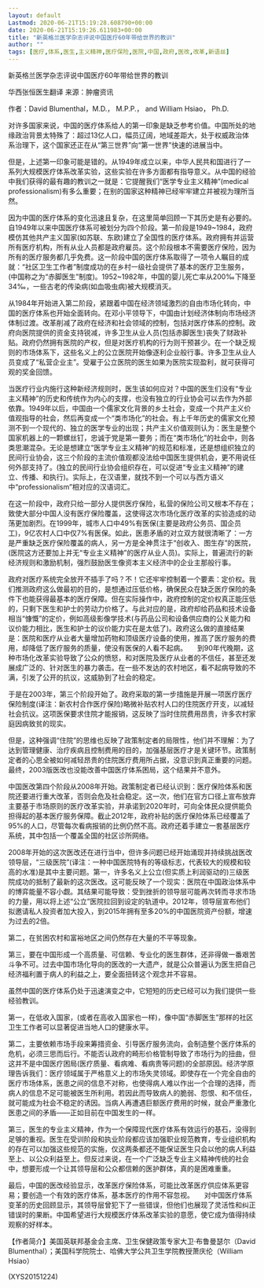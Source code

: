 ```yaml
---
layout: default
Lastmod: 2020-06-21T15:19:28.608790+00:00
date: 2020-06-21T15:19:26.611983+00:00
title: "新英格兰医学杂志评说中国医疗60年带给世界的教训"
author: ""
tags: [医疗,体系,医生,主义精神,医疗保险,医院,中国,政府,医改,改革,新语丝]
---
```


新英格兰医学杂志评说中国医疗60年带给世界的教训

华西张恒医生翻译  来源：肿瘤资讯

作者：David Blumenthal，M.D.， M.P.P.， and William Hsiao， Ph.D.

对许多国家来说，中国的医疗体系给人的第一印象是缺乏参考价值。中国所处的地缘政治背景太特殊了：超过13亿人口，幅员辽阔，地域差距大，处于权威政治体系治理下，这个国家还正在从“第三世界”向“第一世界”快速的进展当中。

但是，上述第一印象可能是错的。从1949年成立以来，中华人民共和国进行了一系列大规模医疗体系改革实验，这些实验在许多方面都有指导意义。从中国的经验中我们获得的最有趣的教训之一就是：它提醒我们“医学专业主义精神”(medical professionalism)有多么重要；在别的国家这种精神已经牢牢建立并被视为理所当然。

因为中国的医疗体系的变化迅速且复杂，在这里简单回顾一下其历史是有必要的。自1949年以来中国医疗体系可被划分为四个阶段。第一阶段是1949~1984，政府模仿其他共产主义国家(如苏联、东欧)建立了全国性的医疗体系。政府拥有并运营所有医疗机构，所有从业人员都是政府雇员。这个阶段根本不需要医疗保险，因为所有的医疗服务都几乎免费。这一阶段中国的医疗体系取得了一项令人瞩目的成就：“社区卫生工作者”制度成功的在乡村一级社会提供了基本的医疗卫生服务，(中国称之为“赤脚医生”制度)。1952~1982年，中国的婴儿死亡率从200‰下降至34‰，一些古老的传染病(如血吸虫病)被大规模消灭。

从1984年开始进入第二阶段，紧跟着中国在经济领域激烈的自由市场化转向，中国的医疗体系也开始全面转向。在邓小平领导下，中国由计划经济体制向市场经济体制过渡。改革削减了政府在经济和社会领域的控制，包括对医疗体系的控制。政府向医院提供的资金支持锐减，许多卫生从业人员(包括赤脚医生)丧失了财政补贴。政府仍然拥有医院的产权，但是对医疗机构的行为则干预甚少。在一个缺乏规则的市场体系下，这些名义上的公立医院开始像逐利企业般行事。许多卫生从业人员变成了“私营企业主”。受雇于公立医院的医生如果为医院实现盈利，就可获得可观的奖金回馈。

当医疗行业内施行这种新经济规则时，医生该如何应对？中国的医生们没有“专业主义精神”的历史和传统作为内心的支撑，也没有独立的行业协会可以去作为外部依靠。1949年以后，中国由一个儒家文化背景的乡土社会，变成一个共产主义价值观指导的社会，然后再变成一个“类市场化”的社会。有上千年历史的儒家文化预测不到一个现代的、独立的医学专业的出现；共产主义价值观则认为：医生是整个国家机器上的一颗螺丝钉，忠诚于党是第一要务；而在“类市场化”的社会中，则各类思潮混杂。无论是想建立“医学专业主义精神”的规范和标准，还是想组织独立的民间行业协会，这三个阶段的主流价值观都没法给中国医生提供机会，更不用说任何外部支持了。(独立的民间行业协会组织存在，可以促进“专业主义精神”的建立、传播、和执行)。实际上，在汉语里，就找不到一个可以与西方语义中“professionalism”相对应的汉语词汇。

在这一阶段中，政府只给一部分人提供医疗保险，私营的保险公司又根本不存在；致使大部分中国人没有医疗保险覆盖，这使得这次市场化医疗改革的实验造成的动荡更加剧烈。在1999年，城市人口中49%有医保(主要是政府公务员、国企员工)，9亿农村人口中仅7%有医保。如此，医患矛盾的对立双方就很清晰了：一方是严重缺乏医疗保险覆盖的病人，另一方是全神贯注于“创收入、图生存”的医院，(医院这方还要加上并无“专业主义精神”的医疗从业人员)。实际上，普遍流行的新经济规则和激励机制，强烈鼓励医生像资本主义经济中的企业主那般行事。

政府对医疗系统完全放开不插手了吗？不！它还牢牢控制着一个要素：定价权。我们推测政府这么做最初的目的，是想通过压低价格，确保民众在缺乏医疗保险的条件下也能获得最基本的医疗保障。但在实际操作中，政府控制的定价权真正能压低的，只剩下医生和护士的劳动力价格了。与此对应的是，政府却给药品和技术设备相当“慷慨”的定价，例如高级影像学技术(与药品公司和设备供应商的公关能力和议价能力相比，医生和护士的议价能力实在是太低了)。政府这么做的直接结果是：医院和医疗从业者大量增加药物和顶级医疗设备的使用，推高了医疗服务的费用，却降低了医疗服务的质量，使没有医保的人看不起病。　　到90年代晚期，这种市场化改革实验导致了公众的愤怒，和对医院及医疗从业者的不信任，甚至还发展成广泛的、针对医生的暴力袭击。在一些不发达的农村地区，看不起病导致的不满，引发了公开的抗议，这威胁到了社会的稳定。

于是在2003年，第三个阶段开始了。政府采取的第一步措施是开展一项医疗医疗保险制度(译注：新农村合作医疗保险)略微补贴农村人口的住院医疗开支，以减轻社会抗议。这项医保要求住院才能报销，这反映了当时住院费用昂贵，许多农村家庭因病致贫的现实。

但是，这种强调“住院”的思维也反映了政策制定者的局限性，他们并不理解：为了达到管理健康、治疗疾病且控制费用的目的，加强基层医疗才是关键环节。政策制定者的心思全被如何减轻昂贵的住院医疗费用所占据，没意识到真正重要的问题。最终，2003版医改也没能改善中国医疗体系困局，这个结果并不意外。

中国医改第四个阶段从2008年开始。政策制定者已经认识到：医疗保险体系和医院还要进行重大改革，否则会危及社会稳定。这一次，他们在官方口径上宣布放弃主要基于市场原则的医疗改革实验，并承诺到2020年时，可向全体民众提供能负担得起的基本医疗服务保障。截止2012年，政府补贴的医疗保险体系已经覆盖了95%的人口，尽管每次看病报销的比例仍然不高。政府还着手建立一套基层医疗系统，其中包括一个覆盖全国的社区诊所网络。

2008年开始的这次医改还在进行当中，但许多问题已经开始涌现并持续挑战医改领导层，“三级医院”(译注：一种中国医院特有的等级标志，代表较大的规模和较高的水准)是其中主要问题。第一，许多名义上公立(但实质上利润驱动的)三级医院成功的抵制了最新的这次医改。这可能反映了一个现实：医院在中国政治体系中的博弈能量不容小觑。其结果可能导致：受到挫折的领导层可能再次转而寻求市场的力量，用以将上述“公立”医院拉回到设定的轨道中。2012年，领导层宣布他们拟邀请私人投资者加大投入，到2015年拥有至多20%的中国医院资产份额，增速为过去的2倍。

第二，在贫困农村和富裕地区之间仍然存在大量的不平等现象。

第三，要在中国形成一个高质量、可信赖、专业化的医生群体，还非得做一番艰苦斗争不可。过去中国市场化导向的医改的一大遗产，就是公众普遍认为医生把自己经济福利置于病人的利益之上，要全面扭转这个观念并不容易。

虽然中国的医疗体系仍处于迅速演变之中，它短短的历史已经可以为我们提供一些经验教训。

第一，在低收入国家，(或者在高收入国家也一样)，像中国“赤脚医生”那样的社区卫生工作者可以显著促进当地人口的健康水平。

第二，主要依赖市场手段来筹措资金、引导医疗服务流向，会制造整个医疗体系的危机，必须三思而后行。不能否认政府的畸形价格管制导致了市场行为的扭曲，但这并不是中国医疗困局(医疗质量、看病难、看病贵等问题)的全部原因。经济学原理告诉我们：医疗领域属于严格意义上的市场失灵领域。即使存在一个完全自由的医疗市场体系，医患之间的信息不对称，也使得病人难以作出一个合理的选择，而病人的信息不足可能被医生所利用。若因此而导致病人的脆弱、怨恨、和不信任，就可能成为社会不稳定的诱因。当病人再遭遇巨额医疗费用的时候，就会严重激化医患之间的矛盾——正如目前在中国发生的一样。

第三，医生的专业主义精神，作为一个保障现代医疗体系有效运行的基石，没得到足够的重视。医生在受训阶段和执业阶段都应该加强职业规范教育，专业组织机构的存在可以加强这些规范的实施，仅这两条都还不能保证医生只会以他的病人利益至上、以公众利益至上。但反过来说，在一个广泛缺乏专业主义精神传统的社会中，想要形成一个让其领导层和公众都信赖的医护群体，真的是困难重重。

最后，中国的医改经验显示，改革医疗保险体系，可能比改革医疗供应体系更容易；要创造一个有效的医疗体系，基本医疗的作用不容忽视。　　对中国医疗体系变革的历史回顾显示，其领导层曾犯下了一些错误，但他们也展现了灵活性和纠正错误时的果断。中国希望进行大规模医疗体系改革实验的意愿，使它成为值得持续观察的好样本。

【作者简介】美国英联邦基金会主席、卫生保健政策专家大卫·布鲁曼瑟尔（David Blumenthal）；美国科学院院士、哈佛大学公共卫生学院教授萧庆伦（William Hsiao）

(XYS20151224)

